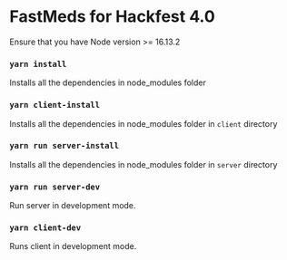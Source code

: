 # FastMeds for Hackfest 4.0

Ensure that you have Node version >= 16.13.2

### `yarn install`

Installs all the dependencies in node_modules folder

### `yarn client-install`

Installs all the dependencies in node_modules folder in `client` directory

### `yarn run server-install`

Installs all the dependencies in node_modules folder in `server` directory

### `yarn run server-dev`

Run server in development mode.

### `yarn client-dev`

Runs client in development mode.
